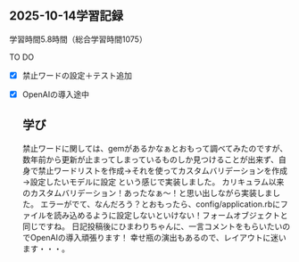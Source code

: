 ## 2025-10-14学習記録
学習時間5.8時間（総合学習時間1075）

TO DO
- [x] 禁止ワードの設定＋テスト追加
- [x] OpenAIの導入途中
  

  ## 学び
  禁止ワードに関しては、gemがあるかなぁとおもって調べてみたのですが、数年前から更新が止まってしまっているものしか見つけることが出来ず、自身で禁止ワードリストを作成→それを使ってカスタムバリデーションを作成→設定したいモデルに設定
  という感じで実装しました。
  カリキュラム以来のカスタムバリデーション！あったなぁ～！と思い出しながら実装しました。
  エラーがでて、なんだろう？とおもったら、config/application.rbにファイルを読み込めるように設定しないといけない！フォームオブジェクトと同じですね。
  日記投稿後にひまわりちゃんに、一言コメントをもらいたいのでOpenAIの導入頑張ります！
  幸せ瓶の演出もあるので、レイアウトに迷います・・・。